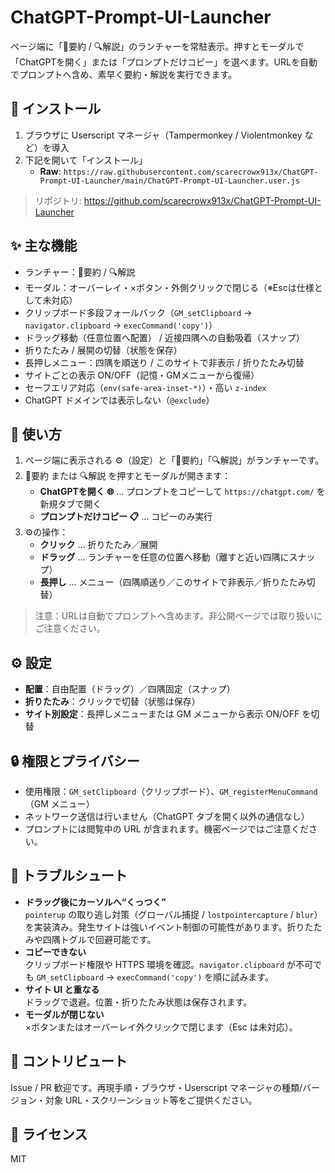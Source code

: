 # ChatGPT-Prompt-UI-Launcher

ページ端に「📘要約 / 🔍️解説」のランチャーを常駐表示。押すとモーダルで「ChatGPTを開く」または「プロンプトだけコピー」を選べます。URLを自動でプロンプトへ含め、素早く要約・解説を実行できます。


## 🚀 インストール

1. ブラウザに Userscript マネージャ（Tampermonkey / Violentmonkey など）を導入  
2. 下記を開いて「インストール」  
   - **Raw**: `https://raw.githubusercontent.com/scarecrowx913x/ChatGPT-Prompt-UI-Launcher/main/ChatGPT-Prompt-UI-Launcher.user.js`

> リポジトリ: https://github.com/scarecrowx913x/ChatGPT-Prompt-UI-Launcher

## ✨ 主な機能

- ランチャー：📘要約 / 🔍️解説  
- モーダル：オーバーレイ・×ボタン・外側クリックで閉じる（※Escは仕様として未対応）  
- クリップボード多段フォールバック（`GM_setClipboard` → `navigator.clipboard` → `execCommand('copy')`）  
- ドラッグ移動（任意位置へ配置） / 近接四隅への自動吸着（スナップ）  
- 折りたたみ / 展開の切替（状態を保存）  
- 長押しメニュー：四隅を順送り / このサイトで非表示 / 折りたたみ切替  
- サイトごとの表示 ON/OFF（記憶・GMメニューから復帰）  
- セーフエリア対応（`env(safe-area-inset-*)`）・高い `z-index`  
- ChatGPT ドメインでは表示しない（`@exclude`）

## 🧰 使い方

1. ページ端に表示される ⚙️（設定）と「📘要約」「🔍️解説」がランチャーです。  
2. 📘要約 または 🔍️解説 を押すとモーダルが開きます：  
   - **ChatGPTを開く 🌐** … プロンプトをコピーして `https://chatgpt.com/` を新規タブで開く  
   - **プロンプトだけコピー 📋** … コピーのみ実行  
3. ⚙️の操作：  
   - **クリック** … 折りたたみ／展開  
   - **ドラッグ** … ランチャーを任意の位置へ移動（離すと近い四隅にスナップ）  
   - **長押し** … メニュー（四隅順送り／このサイトで非表示／折りたたみ切替）

> 注意：URLは自動でプロンプトへ含めます。非公開ページでは取り扱いにご注意ください。

## ⚙️ 設定

- **配置**：自由配置（ドラッグ）／四隅固定（スナップ）  
- **折りたたみ**：クリックで切替（状態は保存）  
- **サイト別設定**：長押しメニューまたは GM メニューから表示 ON/OFF を切替

## 🔒 権限とプライバシー

- 使用権限：`GM_setClipboard`（クリップボード）、`GM_registerMenuCommand`（GM メニュー）  
- ネットワーク送信は行いません（ChatGPT タブを開く以外の通信なし）  
- プロンプトには閲覧中の URL が含まれます。機密ページではご注意ください。

## 🐛 トラブルシュート

- **ドラッグ後にカーソルへ“くっつく”**  
  `pointerup` の取り逃し対策（グローバル捕捉 / `lostpointercapture` / `blur`）を実装済み。発生サイトは強いイベント制御の可能性があります。折りたたみや四隅トグルで回避可能です。  
- **コピーできない**  
  クリップボード権限や HTTPS 環境を確認。`navigator.clipboard` が不可でも `GM_setClipboard` → `execCommand('copy')` を順に試みます。  
- **サイト UI と重なる**  
  ドラッグで退避。位置・折りたたみ状態は保存されます。  
- **モーダルが閉じない**  
  ×ボタンまたはオーバーレイ外クリックで閉じます（Esc は未対応）。


## 🤝 コントリビュート

Issue / PR 歓迎です。再現手順・ブラウザ・Userscript マネージャの種類/バージョン・対象 URL・スクリーンショット等をご提供ください。

## 📜 ライセンス

MIT
